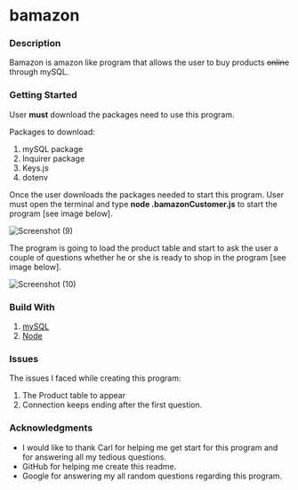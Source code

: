 # bamazon 
### Description
Bamazon is amazon like program that allows the user to buy products ~~online~~ through mySQL.

### Getting Started
User **must** download the packages need to use this program. 

Packages to download:
1. mySQL package
2. Inquirer package
3. Keys.js
4. dotenv

Once the user downloads the packages needed to start this program. User must open the terminal and type **node .bamazonCustomer.js** to start the program [see image below].

![Screenshot (9)](https://user-images.githubusercontent.com/47347463/55492377-f5bd2500-55eb-11e9-8408-3ad6a2621b70.png)

The program is going to load the product table and start to ask the user a couple of questions whether he or she is ready to shop in the program [see image below].

![Screenshot (10)](https://user-images.githubusercontent.com/47347463/55492346-eccc5380-55eb-11e9-9f01-59280e153e98.png)


### Build With
1. [mySQL](https://www.mysql.com/)
2. [Node](https://nodejs.org/en/)

### Issues
The issues I faced while creating this program:
1. The Product table to appear
2. Connection keeps ending after the first question.

### Acknowledgments
* I would like to thank Carl for helping me get start for this program and for answering all my tedious questions. 
* GitHub for helping me create this readme.
* Google for answering my all random questions regarding this program.





